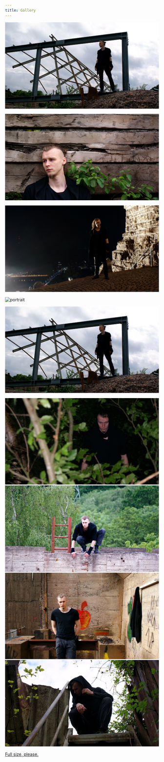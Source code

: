 ```yaml
---
title: Gallery
---
```


![portrait](assets/img/3.JPG)

![portrait](assets/img/DSC02536.JPG)  

<div style="text-align: left"> <img src="assets/img/DSC02774.JPG" /> </div>

![portrait](assets/img/DSC02508.PG)


![portrait](assets/img/DSC02485.JPG)  

![portrait](assets/img/DSC02739.JPG)  
![portrait](assets/img/DSC02550.JPG)  
![portrait](assets/img/DSC02669.JPG)  
![portrait](assets/img/DSC02680.JPG)  
  
[Full size, please.]()
